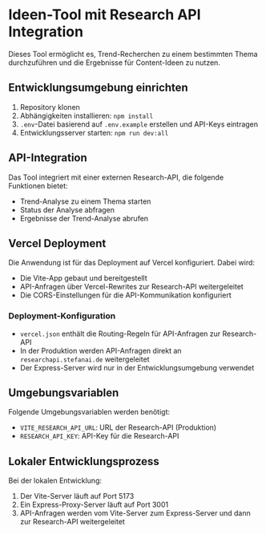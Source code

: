 # Ideen-Tool mit Research API Integration

Dieses Tool ermöglicht es, Trend-Recherchen zu einem bestimmten Thema durchzuführen und die Ergebnisse für Content-Ideen zu nutzen.

## Entwicklungsumgebung einrichten

1. Repository klonen
2. Abhängigkeiten installieren: `npm install`
3. `.env`-Datei basierend auf `.env.example` erstellen und API-Keys eintragen
4. Entwicklungsserver starten: `npm run dev:all`

## API-Integration

Das Tool integriert mit einer externen Research-API, die folgende Funktionen bietet:
- Trend-Analyse zu einem Thema starten
- Status der Analyse abfragen
- Ergebnisse der Trend-Analyse abrufen

## Vercel Deployment

Die Anwendung ist für das Deployment auf Vercel konfiguriert. Dabei wird:
- Die Vite-App gebaut und bereitgestellt
- API-Anfragen über Vercel-Rewrites zur Research-API weitergeleitet
- Die CORS-Einstellungen für die API-Kommunikation konfiguriert

### Deployment-Konfiguration

- `vercel.json` enthält die Routing-Regeln für API-Anfragen zur Research-API
- In der Produktion werden API-Anfragen direkt an `researchapi.stefanai.de` weitergeleitet
- Der Express-Server wird nur in der Entwicklungsumgebung verwendet

## Umgebungsvariablen

Folgende Umgebungsvariablen werden benötigt:

- `VITE_RESEARCH_API_URL`: URL der Research-API (Produktion)
- `RESEARCH_API_KEY`: API-Key für die Research-API

## Lokaler Entwicklungsprozess

Bei der lokalen Entwicklung:
1. Der Vite-Server läuft auf Port 5173
2. Ein Express-Proxy-Server läuft auf Port 3001
3. API-Anfragen werden vom Vite-Server zum Express-Server und dann zur Research-API weitergeleitet 